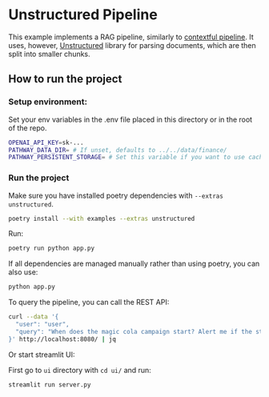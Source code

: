 # Unstructured Pipeline

This example implements a RAG pipeline, similarly to [contextful pipeline](). It uses, however, [Unstructured](https://unstructured.io/) library for parsing documents, which are then split into smaller chunks. 

## How to run the project

### Setup environment:
Set your env variables in the .env file placed in this directory or in the root of the repo.

```bash
OPENAI_API_KEY=sk-...
PATHWAY_DATA_DIR= # If unset, defaults to ../../data/finance/
PATHWAY_PERSISTENT_STORAGE= # Set this variable if you want to use caching
```

### Run the project

Make sure you have installed poetry dependencies with `--extras unstructured`. 

```bash
poetry install --with examples --extras unstructured
```

Run:

```bash
poetry run python app.py
```

If all dependencies are managed manually rather than using poetry, you can also use:

```bash
python app.py
```

To query the pipeline, you can call the REST API:

```bash
curl --data '{
  "user": "user",
  "query": "When does the magic cola campaign start? Alert me if the start date changes."
}' http://localhost:8080/ | jq
```

Or start streamlit UI:

First go to `ui` directory with `cd ui/`
and run:

```bash
streamlit run server.py
```
